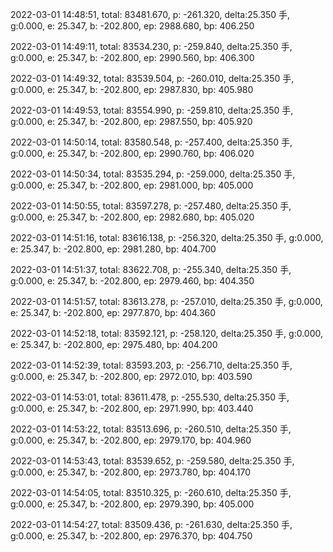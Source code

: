 2022-03-01 14:48:51, total: 83481.670, p: -261.320, delta:25.350 手, g:0.000, e: 25.347, b: -202.800, ep: 2988.680, bp: 406.250

2022-03-01 14:49:11, total: 83534.230, p: -259.840, delta:25.350 手, g:0.000, e: 25.347, b: -202.800, ep: 2990.560, bp: 406.300

2022-03-01 14:49:32, total: 83539.504, p: -260.010, delta:25.350 手, g:0.000, e: 25.347, b: -202.800, ep: 2987.830, bp: 405.980

2022-03-01 14:49:53, total: 83554.990, p: -259.810, delta:25.350 手, g:0.000, e: 25.347, b: -202.800, ep: 2987.550, bp: 405.920

2022-03-01 14:50:14, total: 83580.548, p: -257.400, delta:25.350 手, g:0.000, e: 25.347, b: -202.800, ep: 2990.760, bp: 406.020

2022-03-01 14:50:34, total: 83535.294, p: -259.000, delta:25.350 手, g:0.000, e: 25.347, b: -202.800, ep: 2981.000, bp: 405.000

2022-03-01 14:50:55, total: 83597.278, p: -257.480, delta:25.350 手, g:0.000, e: 25.347, b: -202.800, ep: 2982.680, bp: 405.020

2022-03-01 14:51:16, total: 83616.138, p: -256.320, delta:25.350 手, g:0.000, e: 25.347, b: -202.800, ep: 2981.280, bp: 404.700

2022-03-01 14:51:37, total: 83622.708, p: -255.340, delta:25.350 手, g:0.000, e: 25.347, b: -202.800, ep: 2979.460, bp: 404.350

2022-03-01 14:51:57, total: 83613.278, p: -257.010, delta:25.350 手, g:0.000, e: 25.347, b: -202.800, ep: 2977.870, bp: 404.360

2022-03-01 14:52:18, total: 83592.121, p: -258.120, delta:25.350 手, g:0.000, e: 25.347, b: -202.800, ep: 2975.480, bp: 404.200

2022-03-01 14:52:39, total: 83593.203, p: -256.710, delta:25.350 手, g:0.000, e: 25.347, b: -202.800, ep: 2972.010, bp: 403.590

2022-03-01 14:53:01, total: 83611.478, p: -255.530, delta:25.350 手, g:0.000, e: 25.347, b: -202.800, ep: 2971.990, bp: 403.440

2022-03-01 14:53:22, total: 83513.696, p: -260.510, delta:25.350 手, g:0.000, e: 25.347, b: -202.800, ep: 2979.170, bp: 404.960

2022-03-01 14:53:43, total: 83539.652, p: -259.580, delta:25.350 手, g:0.000, e: 25.347, b: -202.800, ep: 2973.780, bp: 404.170

2022-03-01 14:54:05, total: 83510.325, p: -260.610, delta:25.350 手, g:0.000, e: 25.347, b: -202.800, ep: 2979.390, bp: 405.000

2022-03-01 14:54:27, total: 83509.436, p: -261.630, delta:25.350 手, g:0.000, e: 25.347, b: -202.800, ep: 2976.370, bp: 404.750
